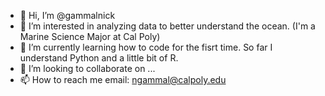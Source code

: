 - 👋 Hi, I’m @gammalnick
- 👀 I’m interested in analyzing data to better understand the ocean. (I'm a Marine Science Major at Cal Poly)
- 🌱 I’m currently learning how to code for the fisrt time. So far I understand Python and a little bit of R.
- 💞️ I’m looking to collaborate on ...
- 📫 How to reach me email: ngammal@calpoly.edu

<!---
gammalnick/gammalnick is a ✨ special ✨ repository because its `README.md` (this file) appears on your GitHub profile.
You can click the Preview link to take a look at your changes.
--->
